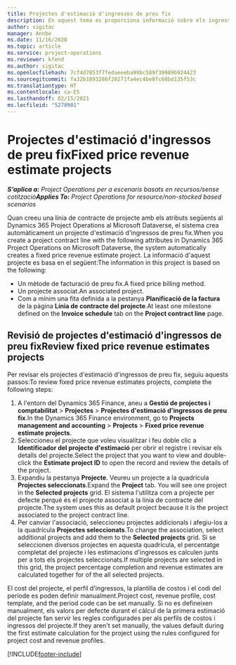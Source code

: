 ```yaml
---
title: Projectes d'estimació d'ingressos de preu fix
description: En aquest tema es proporciona informació sobre els ingressos de preu fix en projectes.
author: sigitac
manager: Annbe
ms.date: 11/16/2020
ms.topic: article
ms.service: project-operations
ms.reviewer: kfend
ms.author: sigitac
ms.openlocfilehash: 7cf4d7853f7fedaeeeba99bc589f39989b924423
ms.sourcegitcommit: fa32b1893286f20271fa4ec4be8fc68bd135f53c
ms.translationtype: HT
ms.contentlocale: ca-ES
ms.lasthandoff: 02/15/2021
ms.locfileid: "5278901"
---
```

# <a name="fixed-price-revenue-estimate-projects"></a><span data-ttu-id="51698-103">Projectes d'estimació d'ingressos de preu fix</span><span class="sxs-lookup"><span data-stu-id="51698-103">Fixed price revenue estimate projects</span></span> 

<span data-ttu-id="51698-104">_**S'aplica a:** Project Operations per a escenaris basats en recursos/sense cotització_</span><span class="sxs-lookup"><span data-stu-id="51698-104">_**Applies To:** Project Operations for resource/non-stocked based scenarios_</span></span>

<span data-ttu-id="51698-105">Quan creeu una línia de contracte de projecte amb els atributs següents al Dynamics 365 Project Operations al Microsoft Dataverse, el sistema crea automàticament un projecte d'estimació d'ingressos de preu fix.</span><span class="sxs-lookup"><span data-stu-id="51698-105">When you create a project contract line with the following attributes in Dynamics 365 Project Operations on Microsoft Dataverse, the system automatically creates a fixed price revenue estimate project.</span></span> <span data-ttu-id="51698-106">La informació d'aquest projecte es basa en el següent:</span><span class="sxs-lookup"><span data-stu-id="51698-106">The information in this project is based on the following:</span></span>

  - <span data-ttu-id="51698-107">Un mètode de facturació de preu fix.</span><span class="sxs-lookup"><span data-stu-id="51698-107">A fixed price billing method.</span></span>
  - <span data-ttu-id="51698-108">Un projecte associat.</span><span class="sxs-lookup"><span data-stu-id="51698-108">An associated project.</span></span>
  - <span data-ttu-id="51698-109">Com a mínim una fita definida a la pestanya **Planificació de la factura** de la pàgina **Línia de contracte del projecte**.</span><span class="sxs-lookup"><span data-stu-id="51698-109">At least one milestone defined on the **Invoice schedule** tab on the **Project contract line** page.</span></span>

## <a name="review-fixed-price-revenue-estimates-projects"></a><span data-ttu-id="51698-110">Revisió de projectes d'estimació d'ingressos de preu fix</span><span class="sxs-lookup"><span data-stu-id="51698-110">Review fixed price revenue estimates projects</span></span>
<span data-ttu-id="51698-111">Per revisar els projectes d'estimació d'ingressos de preu fix, seguiu aquests passos:</span><span class="sxs-lookup"><span data-stu-id="51698-111">To review fixed price revenue estimates projects, complete the following steps:</span></span>

1. <span data-ttu-id="51698-112">A l'entorn del Dynamics 365 Finance, aneu a **Gestió de projectes i comptabilitat** > **Projectes** > **Projectes d'estimació d'ingressos de preu fix**.</span><span class="sxs-lookup"><span data-stu-id="51698-112">In the Dynamics 365 Finance environment, go to **Projects management and accounting** > **Projects** > **Fixed price revenue estimate projects**.</span></span>
2. <span data-ttu-id="51698-113">Seleccioneu el projecte que voleu visualitzar i feu doble clic a **Identificador del projecte d'estimació** per obrir el registre i revisar els detalls del projecte.</span><span class="sxs-lookup"><span data-stu-id="51698-113">Select the project that you want to view and double-click the **Estimate project ID** to open the record and review the details of the project.</span></span>
3. <span data-ttu-id="51698-114">Expandiu la pestanya **Projecte**. Veureu un projecte a la quadrícula **Projectes seleccionats**.</span><span class="sxs-lookup"><span data-stu-id="51698-114">Expand the **Project** tab. You will see one project in the **Selected projects** grid.</span></span> <span data-ttu-id="51698-115">El sistema l'utilitza com a projecte per defecte perquè és el projecte associat a la línia de contracte del projecte.</span><span class="sxs-lookup"><span data-stu-id="51698-115">The system uses this as default project because it is the project associated to the project contract line.</span></span> 
4. <span data-ttu-id="51698-116">Per canviar l'associació, seleccioneu projectes addicionals i afegiu-los a la quadrícula **Projectes seleccionats**.</span><span class="sxs-lookup"><span data-stu-id="51698-116">To change the association, select additional projects and add them to the **Selected projects** grid.</span></span> <span data-ttu-id="51698-117">Si se seleccionen diversos projectes en aquesta quadrícula, el percentatge completat del projecte i les estimacions d'ingressos es calculen junts per a tots els projectes seleccionats.</span><span class="sxs-lookup"><span data-stu-id="51698-117">If multiple projects are selected in this grid, the project percentage completion and revenue estimates are calculated together for of the all selected projects.</span></span>

  <span data-ttu-id="51698-118">El cost del projecte, el perfil d'ingressos, la plantilla de costos i el codi del període es poden definir manualment.</span><span class="sxs-lookup"><span data-stu-id="51698-118">Project cost, revenue profile, cost template, and the period code can be set manually.</span></span> <span data-ttu-id="51698-119">Si no es defineixen manualment, els valors per defecte durant el càlcul de la primera estimació del projecte fan servir les regles configurades per als perfils de costos i ingressos del projecte.</span><span class="sxs-lookup"><span data-stu-id="51698-119">If they aren't set manually, the values default during the first estimate calculation for the project using the rules configured for project cost and revenue profiles.</span></span>



[!INCLUDE[footer-include](../includes/footer-banner.md)]